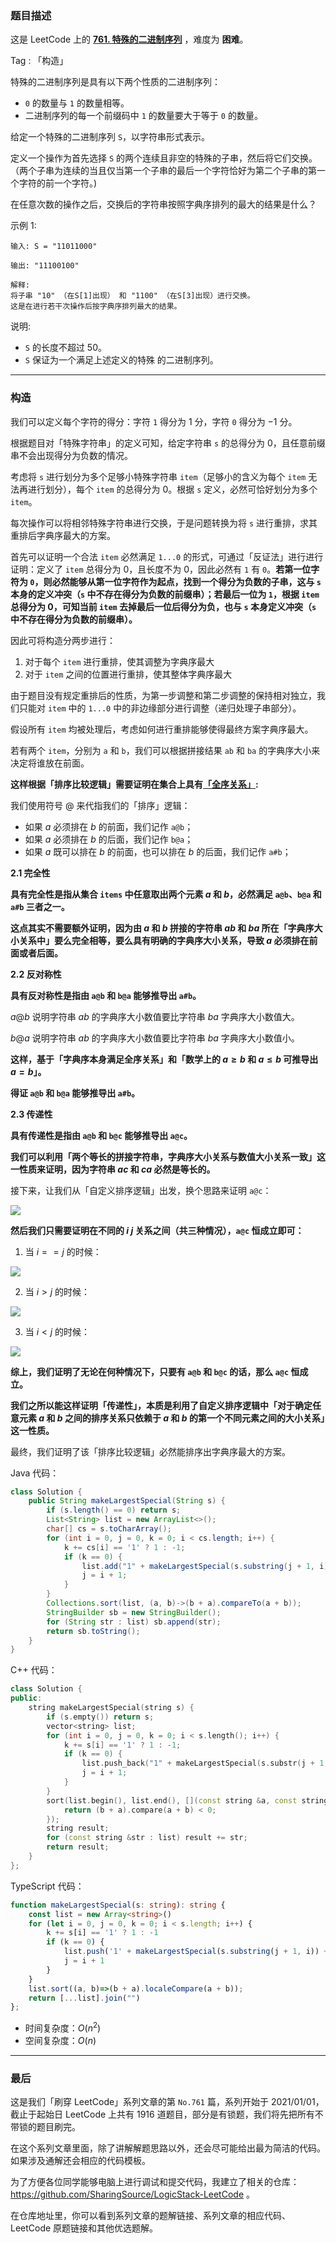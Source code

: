 ### 题目描述

这是 LeetCode 上的 **[761. 特殊的二进制序列](https://leetcode.cn/problems/special-binary-string/solution/by-ac_oier-cz6h/)** ，难度为 **困难**。

Tag : 「构造」



特殊的二进制序列是具有以下两个性质的二进制序列：

* `0` 的数量与 `1` 的数量相等。
* 二进制序列的每一个前缀码中 `1` 的数量要大于等于 `0` 的数量。

给定一个特殊的二进制序列 `S`，以字符串形式表示。

定义一个操作为首先选择 `S` 的两个连续且非空的特殊的子串，然后将它们交换。（两个子串为连续的当且仅当第一个子串的最后一个字符恰好为第二个子串的第一个字符的前一个字符。)

在任意次数的操作之后，交换后的字符串按照字典序排列的最大的结果是什么？

示例 1:
```
输入: S = "11011000"

输出: "11100100"

解释:
将子串 "10" （在S[1]出现） 和 "1100" （在S[3]出现）进行交换。
这是在进行若干次操作后按字典序排列最大的结果。
```
说明:
* `S` 的长度不超过 $50$。
* `S` 保证为一个满足上述定义的特殊 的二进制序列。

---

### 构造

我们可以定义每个字符的得分：字符 `1` 得分为 $1$ 分，字符 `0` 得分为 $-1$ 分。

根据题目对「特殊字符串」的定义可知，给定字符串 `s` 的总得分为 $0$，且任意前缀串不会出现得分为负数的情况。

考虑将 `s` 进行划分为多个足够小特殊字符串 `item`（足够小的含义为每个 `item` 无法再进行划分），每个 `item` 的总得分为 $0$。根据 `s` 定义，必然可恰好划分为多个 `item`。

每次操作可以将相邻特殊字符串进行交换，于是问题转换为将 `s` 进行重排，求其重排后字典序最大的方案。

首先可以证明一个合法 `item` 必然满足 `1...0` 的形式，可通过「反证法」进行进行证明：定义了 `item` 总得分为 $0$，且长度不为 $0$，因此必然有 `1` 有 `0`。**若第一位字符为 `0`，则必然能够从第一位字符作为起点，找到一个得分为负数的子串，这与 `s` 本身的定义冲突（`s` 中不存在得分为负数的前缀串）；若最后一位为 `1`，根据 `item` 总得分为 $0$，可知当前 `item` 去掉最后一位后得分为负，也与 `s` 本身定义冲突（`s` 中不存在得分为负数的前缀串）。**

因此可将构造分两步进行：

1. 对于每个 `item` 进行重排，使其调整为字典序最大
2. 对于 `item` 之间的位置进行重排，使其整体字典序最大

由于题目没有规定重排后的性质，为第一步调整和第二步调整的保持相对独立，我们只能对 `item` 中的 `1...0` 中的非边缘部分进行调整（递归处理子串部分）。

假设所有 `item` 均被处理后，考虑如何进行重排能够使得最终方案字典序最大。

若有两个 `item`，分别为 `a` 和 `b`，我们可以根据拼接结果 `ab` 和 `ba` 的字典序大小来决定将谁放在前面。

**这样根据「排序比较逻辑」需要证明在集合上具有[「全序关系」](https://baike.baidu.com/item/%E5%85%A8%E5%BA%8F%E5%85%B3%E7%B3%BB):**

我们使用符号 $@$ 来代指我们的「排序」逻辑：

* 如果 $a$ 必须排在 $b$ 的前面，我们记作 `a@b`；
* 如果 $a$ 必须排在 $b$ 的后面，我们记作 `b@a`；
* 如果 $a$ 既可以排在 $b$ 的前面，也可以排在 $b$ 的后面，我们记作 `a#b`；

**2.1 完全性**

**具有完全性是指从集合 `items` 中任意取出两个元素 $a$ 和 $b$，必然满足 `a@b`、`b@a` 和 `a#b` 三者之一。**

**这点其实不需要额外证明，因为由 $a$ 和 $b$ 拼接的字符串 $ab$ 和 $ba$ 所在「字典序大小关系中」要么完全相等，要么具有明确的字典序大小关系，导致 $a$ 必须排在前面或者后面。**

**2.2 反对称性**

**具有反对称性是指由 `a@b` 和 `b@a` 能够推导出 `a#b`。**

$a@b$ 说明字符串 $ab$ 的字典序大小数值要比字符串 $ba$ 字典序大小数值大。

$b@a$ 说明字符串 $ab$ 的字典序大小数值要比字符串 $ba$ 字典序大小数值小。

**这样，基于「字典序本身满足全序关系」和「数学上的 $a \geqslant b$ 和 $a \leqslant b$ 可推导出 $a = b$」。**

**得证 `a@b` 和 `b@a` 能够推导出 `a#b`。**

**2.3 传递性**

**具有传递性是指由 `a@b` 和 `b@c` 能够推导出 `a@c`。**

**我们可以利用「两个等长的拼接字符串，字典序大小关系与数值大小关系一致」这一性质来证明，因为字符串 $ac$ 和 $ca$ 必然是等长的。**

接下来，让我们从「自定义排序逻辑」出发，换个思路来证明 `a@c`：

![](https://pic.leetcode-cn.com/1618207470-nFVtbm-image.png)


**然后我们只需要证明在不同的 $i$ $j$ 关系之间（共三种情况），`a@c` 恒成立即可：**


1. 当 $i == j$ 的时候：

![](https://pic.leetcode-cn.com/1618209987-kPJqkw-image.png)


2. 当 $i > j$ 的时候：

![](https://pic.leetcode-cn.com/1618210019-pYydoU-image.png)


3. 当 $i < j$ 的时候：

![](https://pic.leetcode-cn.com/1618210522-mJgnzX-image.png)

**综上，我们证明了无论在何种情况下，只要有 `a@b` 和 `b@c` 的话，那么 `a@c` 恒成立。**

**我们之所以能这样证明「传递性」，本质是利用了自定义排序逻辑中「对于确定任意元素 $a$ 和 $b$ 之间的排序关系只依赖于 $a$ 和 $b$ 的第一个不同元素之间的大小关系」这一性质。**

最终，我们证明了该「排序比较逻辑」必然能排序出字典序最大的方案。

Java 代码：
```Java
class Solution {
    public String makeLargestSpecial(String s) {
        if (s.length() == 0) return s;
        List<String> list = new ArrayList<>();
        char[] cs = s.toCharArray();
        for (int i = 0, j = 0, k = 0; i < cs.length; i++) {
            k += cs[i] == '1' ? 1 : -1;
            if (k == 0) {
                list.add("1" + makeLargestSpecial(s.substring(j + 1, i)) + "0");
                j = i + 1;
            }
        }
        Collections.sort(list, (a, b)->(b + a).compareTo(a + b));
        StringBuilder sb = new StringBuilder();
        for (String str : list) sb.append(str);
        return sb.toString();
    }
}
```
C++ 代码：
```C++
class Solution {
public:
    string makeLargestSpecial(string s) {
        if (s.empty()) return s;
        vector<string> list;
        for (int i = 0, j = 0, k = 0; i < s.length(); i++) {
            k += s[i] == '1' ? 1 : -1;
            if (k == 0) {
                list.push_back("1" + makeLargestSpecial(s.substr(j + 1, i - j - 1)) + "0");
                j = i + 1;
            }
        }
        sort(list.begin(), list.end(), [](const string &a, const string &b) {
            return (b + a).compare(a + b) < 0;
        });
        string result;
        for (const string &str : list) result += str;
        return result;
    }
};
```
TypeScript 代码：
```TypeScript
function makeLargestSpecial(s: string): string {
    const list = new Array<string>()
    for (let i = 0, j = 0, k = 0; i < s.length; i++) {
        k += s[i] == '1' ? 1 : -1
        if (k == 0) {
            list.push('1' + makeLargestSpecial(s.substring(j + 1, i)) + '0')
            j = i + 1
        }
    }
    list.sort((a, b)=>(b + a).localeCompare(a + b));
    return [...list].join("")
};
```
* 时间复杂度：$O(n^2)$
* 空间复杂度：$O(n)$

---

### 最后

这是我们「刷穿 LeetCode」系列文章的第 `No.761` 篇，系列开始于 2021/01/01，截止于起始日 LeetCode 上共有 1916 道题目，部分是有锁题，我们将先把所有不带锁的题目刷完。

在这个系列文章里面，除了讲解解题思路以外，还会尽可能给出最为简洁的代码。如果涉及通解还会相应的代码模板。

为了方便各位同学能够电脑上进行调试和提交代码，我建立了相关的仓库：https://github.com/SharingSource/LogicStack-LeetCode 。

在仓库地址里，你可以看到系列文章的题解链接、系列文章的相应代码、LeetCode 原题链接和其他优选题解。

